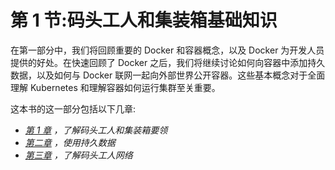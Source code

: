# 第 1 节:码头工人和集装箱基础知识

在第一部分中，我们将回顾重要的 Docker 和容器概念，以及 Docker 为开发人员提供的好处。在快速回顾了 Docker 之后，我们将继续讨论如何向容器中添加持久数据，以及如何与 Docker 联网一起向外部世界公开容器。这些基本概念对于全面理解 Kubernetes 和理解容器如何运行集群至关重要。

这本书的这一部分包括以下几章:

*   [*第 1 章*](01.html#_idTextAnchor018) *，了解码头工人和集装箱要领*
*   [*第二章*](02.html#_idTextAnchor044) *，使用持久数据*
*   [*第三章*](03.html#_idTextAnchor062) *，了解码头工人网络*